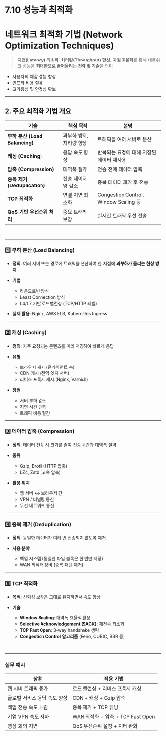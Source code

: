 # 7.10 성능과 최적화

# 네트워크 최적화 기법 (Network Optimization Techniques)
> **지연(Latency) 최소화**, **처리량(Throughput) 향상**, **자원 효율화**를 통해 네트워크 성능을 **최대한으로 끌어올리는 전략 및 기술**을 의미

* 사용자의 체감 성능 향상
* 인프라 비용 절감
* 고가용성 및 안정성 확보

---

## 2. 주요 최적화 기법 개요

| 기술                         | 핵심 목적          | 설명                                   |
| -------------------------- | -------------- | ------------------------------------ |
| **부하 분산 (Load Balancing)** | 과부하 방지, 처리량 향상 | 트래픽을 여러 서버로 분산                       |
| **캐싱 (Caching)**           | 응답 속도 향상       | 반복되는 요청에 대해 저장된 데이터 재사용              |
| **압축 (Compression)**       | 대역폭 절약         | 전송 전에 데이터 압축                         |
| **중복 제거 (Deduplication)**  | 전송 데이터 양 감소    | 중복 데이터 제거 후 전송                       |
| **TCP 최적화**                | 연결 지연 최소화      | Congestion Control, Window Scaling 등 |
| **QoS 기반 우선순위 처리**         | 중요 트래픽 보장      | 실시간 트래픽 우선 전송                        |

</br>

---

### 1️⃣ 부하 분산 (Load Balancing)

* **정의**: 여러 서버 또는 경로에 트래픽을 분산하여 한 지점에 **과부하가 몰리는 현상 방지**
* **기법**

  * 라운드로빈 방식
  * Least Connection 방식
  * L4/L7 기반 로드밸런싱 (TCP/HTTP 레벨)
* **실제 활용**: Nginx, AWS ELB, Kubernetes Ingress

---

### 2️⃣ 캐싱 (Caching)

* **정의**: 자주 요청되는 콘텐츠를 미리 저장하여 빠르게 응답
* **유형**

  * 브라우저 캐시 (클라이언트 측)
  * CDN 캐시 (전역 엣지 서버)
  * 리버스 프록시 캐시 (Nginx, Varnish)
* **장점**

  * 서버 부하 감소
  * 지연 시간 단축
  * 트래픽 비용 절감

---

### 3️⃣ 데이터 압축 (Compression)

* **정의**: 데이터 전송 시 크기를 줄여 전송 시간과 대역폭 절약
* **종류**

  * Gzip, Brotli (HTTP 압축)
  * LZ4, Zstd (고속 압축)
* **활용 위치**

  * 웹 서버 ↔ 브라우저 간
  * VPN / 터널링 통신
  * 무선 네트워크 통신

---

### 4️⃣ 중복 제거 (Deduplication)

* **정의**: 동일한 데이터가 여러 번 전송되지 않도록 제거
* **사용 분야**

  * 백업 시스템 (동일한 파일 블록은 한 번만 저장)
  * WAN 최적화 장비 (중복 패턴 제거)

---

### 5️⃣ TCP 최적화

* **목적**: 신뢰성 보장은 그대로 유지하면서 속도 향상
* **기술**

  * **Window Scaling**: 대역폭 효율적 활용
  * **Selective Acknowledgement (SACK)**: 재전송 최소화
  * **TCP Fast Open**: 3-way handshake 생략
  * **Congestion Control 알고리즘** (Reno, CUBIC, BBR 등)

</br>

---

### 실무 예시

| 상황               | 적용 기법                        |
| ---------------- | ---------------------------- |
| 웹 서버 트래픽 증가      | 로드 밸런싱 + 리버스 프록시 캐싱          |
| 글로벌 서비스 응답 속도 향상 | CDN + 캐싱 + Gzip 압축           |
| 백업 전송 속도 느림      | 중복 제거 + TCP 튜닝               |
| 기업 VPN 속도 저하     | WAN 최적화 + 압축 + TCP Fast Open |
| 영상 회의 지연         | QoS 우선순위 설정 + 지터 완화          |